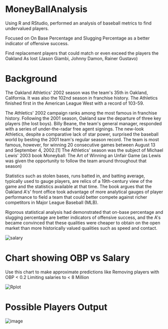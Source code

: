 # MoneyBallAnalysis
Using R and RStudio, performed an analysis of baseball metrics to find undervalued players.

Focused on On Base Percentage and Slugging Percentage as a better indicator of offensive success. 

Find replacement players that could match or even exceed the players the Oakland As lost (Jason Giambi, Johnny Damon, Rainer Gustavo)

# Background
The Oakland Athletics' 2002 season was the team's 35th in Oakland, California. It was also the 102nd season in franchise history. The Athletics finished first in the American League West with a record of 103-59.

The Athletics' 2002 campaign ranks among the most famous in franchise history. Following the 2001 season, Oakland saw the departure of three key players (the lost boys). Billy Beane, the team's general manager, responded with a series of under-the-radar free agent signings. The new-look Athletics, despite a comparative lack of star power, surprised the baseball world by besting the 2001 team's regular season record. The team is most famous, however, for winning 20 consecutive games between August 13 and September 4, 2002.[1] The Athletics' season was the subject of Michael Lewis' 2003 book Moneyball: The Art of Winning an Unfair Game (as Lewis was given the opportunity to follow the team around throughout that season)

Statistics such as stolen bases, runs batted in, and batting average, typically used to gauge players, are relics of a 19th-century view of the game and the statistics available at that time. The book argues that the Oakland A's' front office took advantage of more analytical gauges of player performance to field a team that could better compete against richer competitors in Major League Baseball (MLB).

Rigorous statistical analysis had demonstrated that on-base percentage and slugging percentage are better indicators of offensive success, and the A's became convinced that these qualities were cheaper to obtain on the open market than more historically valued qualities such as speed and contact.

![salary](https://github.com/chriscastillo1/MoneyBallAnalysis/assets/70082335/cb658f05-0a1b-4283-ab39-f3002736dd31)

# Chart showing OBP vs Salary

Use this chart to make approximate predictions like
Removing players with OBP < 0.2
Limiting salaries to < 8 Million


![Rplot](https://github.com/chriscastillo1/MoneyBallAnalysis/assets/70082335/f1c60132-9ff8-4e59-998d-432dd7098b01)

# Possible Players Output
![image](https://github.com/chriscastillo1/MoneyBallAnalysis/assets/70082335/6df3a785-b970-4bac-ada6-a363e629dc87)
